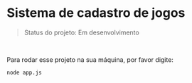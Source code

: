# Sistema de cadastro de jogos 

> Status do projeto: Em desenvolvimento 

<br>

Para rodar esse projeto na sua máquina, por favor digite:

```
node app.js
```